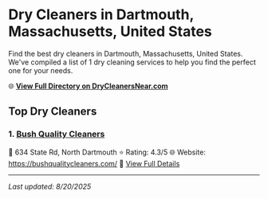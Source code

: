# Dry Cleaners in Dartmouth, Massachusetts, United States

Find the best dry cleaners in Dartmouth, Massachusetts, United States. We've compiled a list of 1 dry cleaning services to help you find the perfect one for your needs.

🌐 **[View Full Directory on DryCleanersNear.com](https://drycleanersnear.com/city/US/Massachusetts/Dartmouth)**

## Top Dry Cleaners

### 1. [Bush Quality Cleaners](https://drycleanersnear.com/dryCleaner/688193eba2f5b6ba0749a1f6/bush-quality-cleaners)
📍 634 State Rd, North Dartmouth
⭐ Rating: 4.3/5
🌐 Website: https://bushqualitycleaners.com/
🔗 [View Full Details](https://drycleanersnear.com/dryCleaner/688193eba2f5b6ba0749a1f6/bush-quality-cleaners)


---

*Last updated: 8/20/2025*
